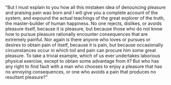 "But I must explain to you how all this mistaken idea of denouncing pleasure and praising pain was 
born and I will give you a complete account of the system, and expound the actual teachings of the
 great explorer of the truth, the master-builder of human happiness. No one rejects, dislikes, or
  avoids pleasure itself, because it is pleasure, but because those who do not know how to pursue pleasure rationally encounter consequences that are extremely painful. Nor again is there anyone 
  who loves or pursues or desires to obtain pain of itself, because it is pain, but because occasionally circumstances occur in which toil and pain can procure him some great pleasure. To take a trivial 
  example, which of us ever undertakes laborious physical exercise, except to obtain some advantage 
  from it? But who has any right to find fault with a man who chooses to enjoy a pleasure that has no annoying consequences, or one who avoids a pain that produces no resultant pleasure?"